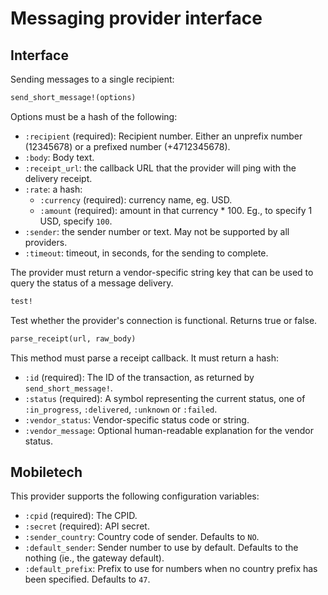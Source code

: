 Messaging provider interface
============================

Interface
---------

Sending messages to a single recipient:

```ruby
send_short_message!(options)
```

Options must be a hash of the following:

* `:recipient` (required): Recipient number. Either an unprefix number (12345678) or a prefixed number (+4712345678).
* `:body`: Body text.
* `:receipt_url`: the callback URL that the provider will ping with the delivery receipt.
* `:rate`: a hash:
  * `:currency` (required): currency name, eg. USD.
  * `:amount` (required): amount in that currency * 100. Eg., to specify 1 USD, specify `100`.
* `:sender`: the sender number or text. May not be supported by all providers.
* `:timeout`: timeout, in seconds, for the sending to complete.

The provider must return a vendor-specific string key that can be used to query the status of a message delivery.

```ruby
test!
```

Test whether the provider's connection is functional. Returns true or false.

```ruby
parse_receipt(url, raw_body)
```

This method must parse a receipt callback. It must return a hash:

* `:id` (required): The ID of the transaction, as returned by `send_short_message!`.
* `:status` (required): A symbol representing the current status, one of `:in_progress`, `:delivered`, `:unknown` or `:failed`.
* `:vendor_status`: Vendor-specific status code or string.
* `:vendor_message`: Optional human-readable explanation for the vendor status.

Mobiletech
----------

This provider supports the following configuration variables:

* `:cpid` (required): The CPID.
* `:secret` (required): API secret.
* `:sender_country`: Country code of sender. Defaults to `NO`.
* `:default_sender`: Sender number to use by default. Defaults to the nothing (ie., the gateway default).
* `:default_prefix`: Prefix to use for numbers when no country prefix has been specified. Defaults to `47`.
